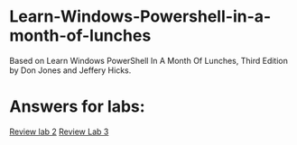 # Learn-Windows-Powershell-in-a-month-of-lunches

Based on Learn Windows PowerShell In A Month Of Lunches, Third Edition by Don Jones and Jeffery Hicks.

<h1>Answers for labs:</h1>

[Review lab 2](https://github.com/LinaPaliakova/Learn-Windows-Powershell-in-a-month-of-lunches/blob/master/Answers%20for%20Review%20Lab%202)
[Review Lab 3](https://github.com/LinaPaliakova/Learn-Windows-Powershell-in-a-month-of-lunches/blob/master/Answers%20for%20Review%20Lab3)
